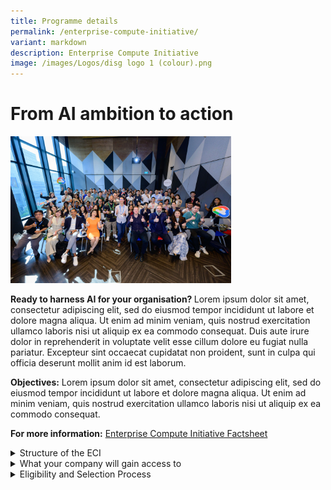 ```yaml
---
title: Programme details
permalink: /enterprise-compute-initiative/
variant: markdown
description: Enterprise Compute Initiative
image: /images/Logos/disg logo 1 (colour).png
---
```

<h1><strong>From AI ambition to action</strong></h1>
<p></p>
<div class="isomer-image-wrapper">
<img style="width: 70%;" height="auto" width="100%" alt="Photo of participants at Google's pilot AI Cloud Take Off" src="/images/JON_3246.jpg">
</div>
<p><strong>Ready to harness AI for your organisation? </strong>Lorem ipsum
dolor sit amet, consectetur adipiscing elit, sed do eiusmod tempor incididunt
ut labore et dolore magna aliqua. Ut enim ad minim veniam, quis nostrud
exercitation ullamco laboris nisi ut aliquip ex ea commodo consequat. Duis
aute irure dolor in reprehenderit in voluptate velit esse cillum dolore
eu fugiat nulla pariatur. Excepteur sint occaecat cupidatat non proident,
sunt in culpa qui officia deserunt mollit anim id est laborum.</p>
<p></p>
<p><strong>Objectives:</strong> Lorem ipsum dolor sit amet, consectetur adipiscing
elit, sed do eiusmod tempor incididunt ut labore et dolore magna aliqua.
Ut enim ad minim veniam, quis nostrud exercitation ullamco laboris nisi
ut aliquip ex ea commodo consequat.</p>
<p></p>
<p><strong>For more information:</strong>  <a href="/files/Business_Profile_Mr_Philbert_Gomez.pdf" rel="noopener nofollow" target="_blank">Enterprise Compute Initiative Factsheet</a>
</p>
<div data-type="detailGroup" class="isomer-accordion isomer-accordion-white">
<details class="isomer-details">
<summary>Structure of the ECI</summary>
<div data-type="detailsContent" class="isomer-details-content">
<p>Lorem ipsum dolor sit amet, consectetur adipiscing elit, sed do eiusmod
tempor incididunt ut labore et dolore magna aliqua. Ut enim ad minim veniam,
quis nostrud exercitation ullamco laboris nisi ut aliquip ex ea commodo
consequat. Duis aute irure dolor in reprehenderit in voluptate velit esse
cillum dolore eu fugiat nulla pariatur. Excepteur sint occaecat cupidatat
non proident, sunt in culpa qui officia deserunt mollit anim id est laborum.</p>
</div>
</details>
<details class="isomer-details">
<summary>What your company will gain access to</summary>
<div data-type="detailsContent" class="isomer-details-content">
<p>Lorem ipsum dolor sit amet, consectetur adipiscing elit, sed do eiusmod
tempor incididunt ut labore et dolore magna aliqua. Ut enim ad minim veniam,
quis nostrud exercitation ullamco laboris nisi ut aliquip ex ea commodo
consequat. Duis aute irure dolor in reprehenderit in voluptate velit esse
cillum dolore eu fugiat nulla pariatur. Excepteur sint occaecat cupidatat
non proident, sunt in culpa qui officia deserunt mollit anim id est laborum.</p>
</div>
</details>
<details class="isomer-details">
<summary>Eligibility and Selection Process</summary>
<div data-type="detailsContent" class="isomer-details-content">
<p></p>
</div>
</details>
</div>
<p></p>